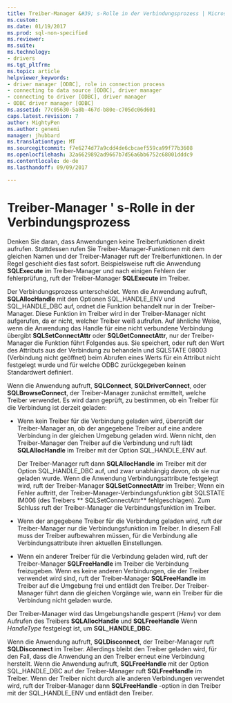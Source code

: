 ```yaml
---
title: Treiber-Manager &#39; s-Rolle in der Verbindungsprozess | Microsoft Docs
ms.custom: 
ms.date: 01/19/2017
ms.prod: sql-non-specified
ms.reviewer: 
ms.suite: 
ms.technology:
- drivers
ms.tgt_pltfrm: 
ms.topic: article
helpviewer_keywords:
- driver manager [ODBC], role in connection process
- connecting to data source [ODBC], driver manager
- connecting to driver [ODBC], driver manager
- ODBC driver manager [ODBC]
ms.assetid: 77c05630-5a8b-467d-b80e-c705dc06d601
caps.latest.revision: 7
author: MightyPen
ms.author: genemi
manager: jhubbard
ms.translationtype: MT
ms.sourcegitcommit: f7e6274d77a9cdd4de6cbcaef559ca99f77b3608
ms.openlocfilehash: 32a6629892ad9667b7d56a6bb6752c68001dddc9
ms.contentlocale: de-de
ms.lasthandoff: 09/09/2017

---
```

# <a name="driver-manager39s-role-in-the-connection-process"></a>Treiber-Manager &#39; s-Rolle in der Verbindungsprozess
Denken Sie daran, dass Anwendungen keine Treiberfunktionen direkt aufrufen. Stattdessen rufen Sie Treiber-Manager-Funktionen mit dem gleichen Namen und der Treiber-Manager ruft der Treiberfunktionen. In der Regel geschieht dies fast sofort. Beispielsweise ruft die Anwendung **SQLExecute** im Treiber-Manager und nach einigen Fehlern der fehlerprüfung, ruft der Treiber-Manager **SQLExecute** im Treiber.  
  
 Der Verbindungsprozess unterscheidet. Wenn die Anwendung aufruft, **SQLAllocHandle** mit den Optionen SQL_HANDLE_ENV und SQL_HANDLE_DBC auf, ordnet die Funktion behandelt nur in der Treiber-Manager. Diese Funktion im Treiber wird in der Treiber-Manager nicht aufgerufen, da er nicht, welcher Treiber weiß aufrufen. Auf ähnliche Weise, wenn die Anwendung das Handle für eine nicht verbundene Verbindung übergibt **SQLSetConnectAttr** oder **SQLGetConnectAttr**, nur der Treiber-Manager die Funktion führt Folgendes aus. Sie speichert, oder ruft den Wert des Attributs aus der Verbindung zu behandeln und SQLSTATE 08003 (Verbindung nicht geöffnet) beim Abrufen eines Werts für ein Attribut nicht festgelegt wurde und für welche ODBC zurückgegeben keinen Standardwert definiert.  
  
 Wenn die Anwendung aufruft, **SQLConnect**, **SQLDriverConnect**, oder **SQLBrowseConnect**, der Treiber-Manager zunächst ermittelt, welche Treiber verwendet. Es wird dann geprüft, zu bestimmen, ob ein Treiber für die Verbindung ist derzeit geladen:  
  
-   Wenn kein Treiber für die Verbindung geladen wird, überprüft der Treiber-Manager an, ob der angegebene Treiber auf eine andere Verbindung in der gleichen Umgebung geladen wird. Wenn nicht, den Treiber-Manager den Treiber auf die Verbindung und ruft lädt **SQLAllocHandle** im Treiber mit der Option SQL_HANDLE_ENV auf.  
  
     Der Treiber-Manager ruft dann **SQLAllocHandle** im Treiber mit der Option SQL_HANDLE_DBC auf, und zwar unabhängig davon, ob sie nur geladen wurde. Wenn die Anwendung Verbindungsattribute festgelegt wird, ruft der Treiber-Manager **SQLSetConnectAttr** im Treiber; Wenn ein Fehler auftritt, der Treiber-Manager-Verbindungsfunktion gibt SQLSTATE IM006 (des Treibers ** SQLSetConnectAttr** fehlgeschlagen). Zum Schluss ruft der Treiber-Manager die Verbindungsfunktion im Treiber.  
  
-   Wenn der angegebene Treiber für die Verbindung geladen wird, ruft der Treiber-Manager nur die Verbindungsfunktion im Treiber. In diesem Fall muss der Treiber aufbewahren müssen, für die Verbindung alle Verbindungsattribute ihren aktuellen Einstellungen.  
  
-   Wenn ein anderer Treiber für die Verbindung geladen wird, ruft der Treiber-Manager **SQLFreeHandle** im Treiber die Verbindung freizugeben. Wenn es keine anderen Verbindungen, die der Treiber verwendet wird sind, ruft der Treiber-Manager **SQLFreeHandle** im Treiber auf die Umgebung frei und entlädt den Treiber. Der Treiber-Manager führt dann die gleichen Vorgänge wie, wann ein Treiber für die Verbindung nicht geladen wurde.  
  
 Der Treiber-Manager wird das Umgebungshandle gesperrt (*Henv*) vor dem Aufrufen des Treibers **SQLAllocHandle** und **SQLFreeHandle** Wenn *HandleType* festgelegt ist, um **SQL_HANDLE_DBC**.  
  
 Wenn die Anwendung aufruft, **SQLDisconnect**, der Treiber-Manager ruft **SQLDisconnect** im Treiber. Allerdings bleibt den Treiber geladen wird, für den Fall, dass die Anwendung an den Treiber erneut eine Verbindung herstellt. Wenn die Anwendung aufruft, **SQLFreeHandle** mit der Option SQL_HANDLE_DBC auf der Treiber-Manager ruft **SQLFreeHandle** im Treiber. Wenn der Treiber nicht durch alle anderen Verbindungen verwendet wird, ruft der Treiber-Manager dann **SQLFreeHandle** -option in den Treiber mit der SQL_HANDLE_ENV und entlädt den Treiber.
